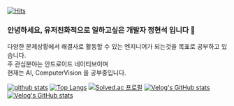 [![Hits](https://hits.seeyoufarm.com/api/count/incr/badge.svg?url=https%3A%2F%2Fgithub.com%2Fhyuns66&count_bg=%2379C83D&title_bg=%23555555&icon=&icon_color=%23E7E7E7&title=hits&edge_flat=false)](https://hits.seeyoufarm.com)
### 안녕하세요, 유저친화적으로 일하고싶은 개발자 정현석 입니다 👋
다양한 문제상황에서 해결사로 활동할 수 있는 엔지니어가 되는것을 목표로 공부하고 있습니다.  
주 관심분야는 안드로이드 네이티브이며  
현재는 AI, ComputerVision 을 공부중입니다.   

<!--
**hyuns66/hyuns66** is a ✨ _special_ ✨ repository because its `README.md` (this file) appears on your GitHub profile.

Here are some ideas to get you started:


- 🔭 I’m currently working on ...
- 🌱 I’m currently learning ...
- 👯 I’m looking to collaborate on ...
- 🤔 I’m looking for help with ...
- 💬 Ask me about ...
- 📫 How to reach me: ...
- 😄 Pronouns: ...
- ⚡ Fun fact: ...
-->

[![github stats](https://github-readme-stats.vercel.app/api?username=hyuns66&show_icons=true&hide_border=true&theme=tokyonight)](https://github.com/hyuns66)
[![Top Langs](https://github-readme-stats.vercel.app/api/top-langs/?username=hyuns66&layout=compact)](https://github.com/hyuns66)
[![Solved.ac 프로필](http://mazassumnida.wtf/api/v2/generate_badge?boj=hyuns6677)](https://solved.ac/hyuns6677)
[![Velog's GitHub stats](https://velog-readme-stats.vercel.app/api?name=renovatio_hyuns&color=dark)](https://github.com/renovatio_hyuns/velog-readme-stats)
[![Velog's GitHub stats](https://velog-readme-2.vercel.app/api/badge-stats?color=dark&name=renovatio_hyuns)](https://velog.io/@renovatio_hyuns)
